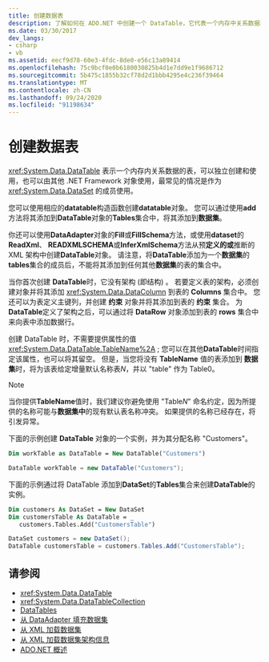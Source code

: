 ```yaml
---
title: 创建数据表
description: 了解如何在 ADO.NET 中创建一个 DataTable，它代表一个内存中关系数据表，以独立方式或其他 .NET Framework 对象使用。
ms.date: 03/30/2017
dev_langs:
- csharp
- vb
ms.assetid: eecf9d78-60e3-4fdc-8de0-e56c13a89414
ms.openlocfilehash: 75c9bcf0e0b6180030825b4d1e7dd9e1f9686712
ms.sourcegitcommit: 5b475c1855b32cf78d2d1bbb4295e4c236f39464
ms.translationtype: MT
ms.contentlocale: zh-CN
ms.lasthandoff: 09/24/2020
ms.locfileid: "91198634"
---
```

# <a name="creating-a-datatable"></a>创建数据表

<xref:System.Data.DataTable> 表示一个内存内关系数据的表，可以独立创建和使用，也可以由其他 .NET Framework 对象使用，最常见的情况是作为 <xref:System.Data.DataSet> 的成员使用。  
  
 您可以使用相应的**datatable**构造函数创建**datatable**对象。 您可以通过使用**add**方法将其添加到**DataTable**对象的**Tables**集合中，将其添加到**数据集**。  
  
 你还可以使用**DataAdapter**对象的**Fill**或**FillSchema**方法，或使用**dataset**的**ReadXml**、 **READXMLSCHEMA**或**InferXmlSchema**方法从预**定义的或**推断的 XML 架构中创建**DataTable**对象。 请注意，将**DataTable**添加为一个**数据集**的**tables**集合的成员后，不能将其添加到任何其他**数据集**的表的集合中。  
  
 当你首次创建 **DataTable**时，它没有架构 (即结构) 。 若要定义表的架构，必须创建对象并将其添加 <xref:System.Data.DataColumn> 到表的 **Columns** 集合中。 您还可以为表定义主键列，并创建 **约束** 对象并将其添加到表的 **约束** 集合。 为 **DataTable**定义了架构之后，可以通过将 **DataRow** 对象添加到表的 **rows** 集合中来向表中添加数据行。  
  
 创建 DataTable 时，不需要提供属性的值 <xref:System.Data.DataTable.TableName%2A> ; 您可以在其他**DataTable**时间指定该属性，也可以将其留空。 但是，当您将没有 **TableName** 值的表添加到 **数据集**时，将为该表给定增量默认名称表*N*，并以 "table" 作为 Table0。  
  
> [!NOTE]
> 当你提供**TableName**值时，我们建议你避免使用 "Table*N*" 命名约定，因为所提供的名称可能与**数据集中**的现有默认表名称冲突。 如果提供的名称已经存在，将引发异常。  
  
 下面的示例创建 **DataTable** 对象的一个实例，并为其分配名称 "Customers"。  
  
```vb  
Dim workTable as DataTable = New DataTable("Customers")  
```  
  
```csharp  
DataTable workTable = new DataTable("Customers");  
```  
  
 下面的示例通过将 DataTable 添加到**DataSet**的**Tables**集合来创建**DataTable**的实例。  
  
```vb  
Dim customers As DataSet = New DataSet  
Dim customersTable As DataTable = _  
   customers.Tables.Add("CustomersTable")  
```  
  
```csharp  
DataSet customers = new DataSet();  
DataTable customersTable = customers.Tables.Add("CustomersTable");  
```  
  
## <a name="see-also"></a>请参阅

- <xref:System.Data.DataTable>
- <xref:System.Data.DataTableCollection>
- [DataTables](datatables.md)
- [从 DataAdapter 填充数据集](../populating-a-dataset-from-a-dataadapter.md)
- [从 XML 加载数据集](loading-a-dataset-from-xml.md)
- [从 XML 加载数据集架构信息](loading-dataset-schema-information-from-xml.md)
- [ADO.NET 概述](../ado-net-overview.md)
